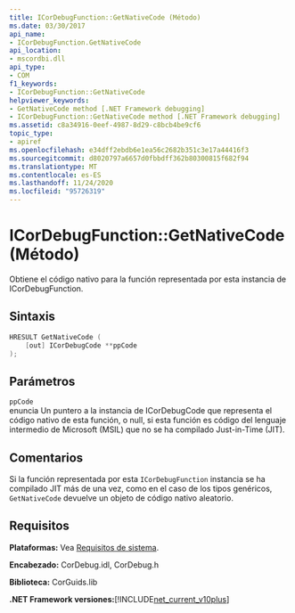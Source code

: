 ```yaml
---
title: ICorDebugFunction::GetNativeCode (Método)
ms.date: 03/30/2017
api_name:
- ICorDebugFunction.GetNativeCode
api_location:
- mscordbi.dll
api_type:
- COM
f1_keywords:
- ICorDebugFunction::GetNativeCode
helpviewer_keywords:
- GetNativeCode method [.NET Framework debugging]
- ICorDebugFunction::GetNativeCode method [.NET Framework debugging]
ms.assetid: c8a34916-0eef-4987-8d29-c8bcb4be9cf6
topic_type:
- apiref
ms.openlocfilehash: e34dff2ebdb6e1ea56c2682b351c3e17a44416f3
ms.sourcegitcommit: d8020797a6657d0fbbdff362b80300815f682f94
ms.translationtype: MT
ms.contentlocale: es-ES
ms.lasthandoff: 11/24/2020
ms.locfileid: "95726319"
---
```

# <a name="icordebugfunctiongetnativecode-method"></a>ICorDebugFunction::GetNativeCode (Método)

Obtiene el código nativo para la función representada por esta instancia de ICorDebugFunction.  
  
## <a name="syntax"></a>Sintaxis  
  
```cpp  
HRESULT GetNativeCode (  
    [out] ICorDebugCode **ppCode  
);  
```  
  
## <a name="parameters"></a>Parámetros  

 `ppCode`  
 enuncia Un puntero a la instancia de ICorDebugCode que representa el código nativo de esta función, o null, si esta función es código del lenguaje intermedio de Microsoft (MSIL) que no se ha compilado Just-in-Time (JIT).  
  
## <a name="remarks"></a>Comentarios  

 Si la función representada por esta `ICorDebugFunction` instancia se ha compilado JIT más de una vez, como en el caso de los tipos genéricos, `GetNativeCode` devuelve un objeto de código nativo aleatorio.  
  
## <a name="requirements"></a>Requisitos  

 **Plataformas:** Vea [Requisitos de sistema](../../get-started/system-requirements.md).  
  
 **Encabezado:** CorDebug.idl, CorDebug.h  
  
 **Biblioteca:** CorGuids.lib  
  
 **.NET Framework versiones:**[!INCLUDE[net_current_v10plus](../../../../includes/net-current-v10plus-md.md)]
